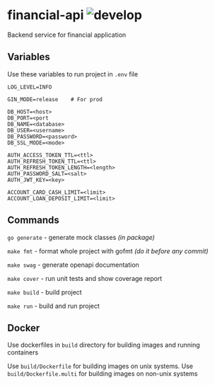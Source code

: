 # financial-api ![develop](https://github.com/lotostudio/financial-api/actions/workflows/develop.yml/badge.svg)

Backend service for financial application

## Variables

Use these variables to run project in `.env` file

```dotenv
LOG_LEVEL=INFO

GIN_MODE=release    # For prod

DB_HOST=<host>
DB_PORT=<port
DB_NAME=<database>
DB_USER=<username>
DB_PASSWORD=<password>
DB_SSL_MODE=<mode>

AUTH_ACCESS_TOKEN_TTL=<ttl>
AUTH_REFRESH_TOKEN_TTL=<ttl>
AUTH_REFRESH_TOKEN_LENGTH=<length>
AUTH_PASSWORD_SALT=<salt>
AUTH_JWT_KEY=<key>

ACCOUNT_CARD_CASH_LIMIT=<limit>
ACCOUNT_LOAN_DEPOSIT_LIMIT=<limit>
```

## Commands

`go generate` - generate mock classes _(in package)_

`make fmt` - format whole project with gofmt _(do it before any commit)_

`make swag` - generate openapi documentation

`make cover` - run unit tests and show coverage report

`make build` - build project

`make run` - build and run project

## Docker

Use dockerfiles in `build` directory for building images and running containers

Use `build/Dockerfile` for building images on unix systems.
Use `build/Dockerfile.multi` for building images on non-unix systems
